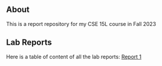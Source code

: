 ## About
This is a report repository for my CSE 15L course in Fall 2023

## Lab Reports
Here is a table of content of all the lab reports:
[Report 1](https://coolgenerator.github.io/cse15l-lab-reports/reports/Report_1_Remote_Access_and_FileSystem.html)
